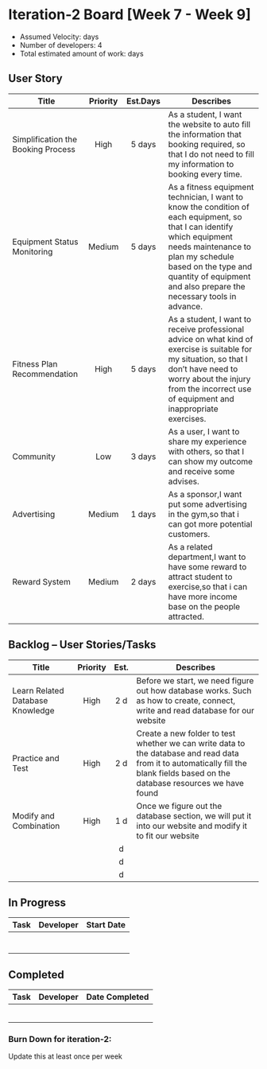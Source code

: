 # Iteration-2 Board [Week 7 - Week 9] 

* Assumed Velocity:  days
* Number of developers: 4
* Total estimated amount of work:  days
## User Story
| Title                              | Priority | Est.Days      | Describes                                |
| ---------------------------------- | :------: | :---------:   | ---------------------------------------- |
| Simplification the Booking Process |  High    |     5 days    | As a student, I want the website to auto fill the information that booking required, so that I do not need to fill my information to booking every time. |
| Equipment Status Monitoring  |    Medium      |     5 days    | As a fitness equipment technician, I want to know the condition of each equipment, so that I can identify which equipment needs maintenance to plan my schedule based on the type and quantity of equipment and also prepare the necessary tools in advance.  |
| Fitness Plan Recommendation        |   High  |    5 days    |  As a student, I want to receive professional advice on what kind of exercise is suitable for my situation, so that I don’t have need to worry about the injury from the incorrect use of equipment and inappropriate exercises.   |
| Community     | Low      |     3 days    |  As a user, I want to share my experience with others, so that I can show my outcome and receive some advises. |
| Advertising   | Medium      |     1 days    |  As a sponsor,I want put some advertising in the gym,so that i can got more potential customers. |
| Reward System     | Medium      |     2 days    |  As a related department,I want to have some reward to attract student to exercise,so that i can have more income base on the people attracted. |
## Backlog – User Stories/Tasks

| Title                                     | Priority | Est. | Describes                            |
| ----------------------------------------- | :------: | :--: | ------------------------------------ |
| Learn Related Database Knowledge |  High   | 2 d  | Before we start, we need figure out how database works. Such as how to create, connect, write and read database for our website |
| Practice and Test | High   | 2 d  | Create a new folder to test whether we can write data to the database and read data from it to automatically fill the blank fields based on the database resources we have found |
| Modify and Combination | High     | 1 d  | Once we figure out the database section, we will put it into our website and modify it to fit our website |
|                                           |          |   d  |                                      |
|                                           |          |   d  |                                      |
|                                           |          |   d  |                                      |

## In Progress

| Task                                      | Developer      | Start Date    |
| ----------------------------------------- | -------------- | ------------- |
|                                           |                |               |
|                                           |                |               |
|                                           |                |               |
|                                           |                |               |
|                                           |                |               |
|                                           |                |               |
|                                           |                |               |

## Completed
| Task                                      | Developer      | Date Completed |
| ----------------------------------------- | :------------: | :------------: |
|                                           |                |                |
|                                           |                |                |
|                                           |                |                |
|                                           |                |                |
|                                           |                |                |
|                                           |                |                |

### Burn Down for iteration-2:
Update this at least once per week

